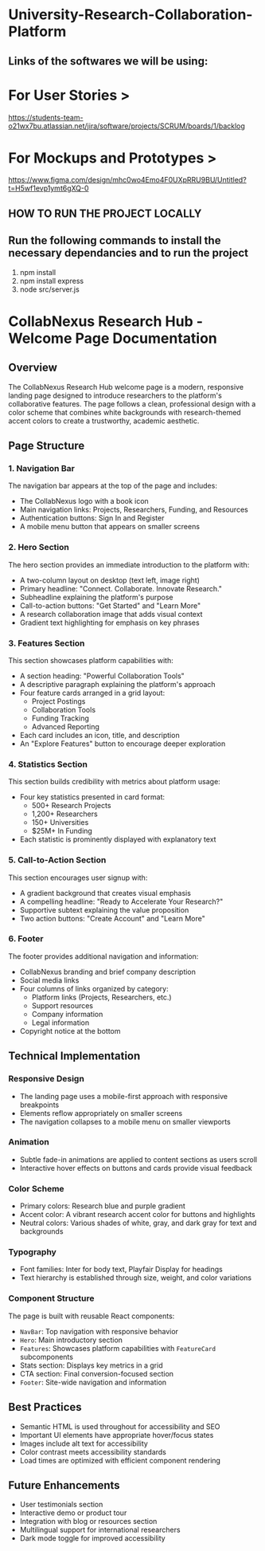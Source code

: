 # University-Research-Collaboration-Platform

## Links of the softwares we will be using:
# For User Stories >
https://students-team-o21wx7bu.atlassian.net/jira/software/projects/SCRUM/boards/1/backlog

# For Mockups and Prototypes >
https://www.figma.com/design/mhc0wo4Emo4F0UXpRRU9BU/Untitled?t=H5wf1evp1ymt6gXQ-0




## HOW TO RUN THE PROJECT LOCALLY
 ## Run the following commands to install the necessary dependancies and to run the project
 1. npm install
 2. npm install express
 3. node src/server.js


# CollabNexus Research Hub - Welcome Page Documentation

## Overview
The CollabNexus Research Hub welcome page is a modern, responsive landing page designed to introduce researchers to the platform's collaborative features. The page follows a clean, professional design with a color scheme that combines white backgrounds with research-themed accent colors to create a trustworthy, academic aesthetic.

## Page Structure

### 1. Navigation Bar
The navigation bar appears at the top of the page and includes:
- The CollabNexus logo with a book icon
- Main navigation links: Projects, Researchers, Funding, and Resources
- Authentication buttons: Sign In and Register
- A mobile menu button that appears on smaller screens

### 2. Hero Section
The hero section provides an immediate introduction to the platform with:
- A two-column layout on desktop (text left, image right)
- Primary headline: "Connect. Collaborate. Innovate Research."
- Subheadline explaining the platform's purpose
- Call-to-action buttons: "Get Started" and "Learn More"
- A research collaboration image that adds visual context
- Gradient text highlighting for emphasis on key phrases

### 3. Features Section
This section showcases platform capabilities with:
- A section heading: "Powerful Collaboration Tools"
- A descriptive paragraph explaining the platform's approach
- Four feature cards arranged in a grid layout:
  - Project Postings
  - Collaboration Tools
  - Funding Tracking
  - Advanced Reporting
- Each card includes an icon, title, and description
- An "Explore Features" button to encourage deeper exploration

### 4. Statistics Section
This section builds credibility with metrics about platform usage:
- Four key statistics presented in card format:
  - 500+ Research Projects
  - 1,200+ Researchers
  - 150+ Universities
  - $25M+ In Funding
- Each statistic is prominently displayed with explanatory text

### 5. Call-to-Action Section
This section encourages user signup with:
- A gradient background that creates visual emphasis
- A compelling headline: "Ready to Accelerate Your Research?"
- Supportive subtext explaining the value proposition
- Two action buttons: "Create Account" and "Learn More"

### 6. Footer
The footer provides additional navigation and information:
- CollabNexus branding and brief company description
- Social media links
- Four columns of links organized by category:
  - Platform links (Projects, Researchers, etc.)
  - Support resources
  - Company information
  - Legal information
- Copyright notice at the bottom

## Technical Implementation

### Responsive Design
- The landing page uses a mobile-first approach with responsive breakpoints
- Elements reflow appropriately on smaller screens
- The navigation collapses to a mobile menu on smaller viewports

### Animation
- Subtle fade-in animations are applied to content sections as users scroll
- Interactive hover effects on buttons and cards provide visual feedback

### Color Scheme
- Primary colors: Research blue and purple gradient
- Accent color: A vibrant research accent color for buttons and highlights
- Neutral colors: Various shades of white, gray, and dark gray for text and backgrounds

### Typography
- Font families: Inter for body text, Playfair Display for headings
- Text hierarchy is established through size, weight, and color variations

### Component Structure
The page is built with reusable React components:
- `NavBar`: Top navigation with responsive behavior
- `Hero`: Main introductory section
- `Features`: Showcases platform capabilities with `FeatureCard` subcomponents
- Stats section: Displays key metrics in a grid
- CTA section: Final conversion-focused section
- `Footer`: Site-wide navigation and information

## Best Practices
- Semantic HTML is used throughout for accessibility and SEO
- Important UI elements have appropriate hover/focus states
- Images include alt text for accessibility
- Color contrast meets accessibility standards
- Load times are optimized with efficient component rendering

## Future Enhancements
- User testimonials section
- Interactive demo or product tour
- Integration with blog or resources section
- Multilingual support for international researchers
- Dark mode toggle for improved accessibility

